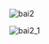 ![bai2](https://github.com/VanHoang110802/Competitive_Programming/assets/108053955/761a4d6a-b6a3-4543-85bd-b20c81c9d5c9)

![bai2_1](https://github.com/VanHoang110802/Competitive_Programming/assets/108053955/bf09df64-a5f6-447b-9953-1ab427d6bf5a)
